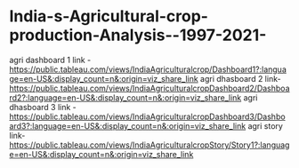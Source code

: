 # India-s-Agricultural-crop-production-Analysis--1997-2021-


agri dashboard 1 link -https://public.tableau.com/views/IndiaAgriculturalcrop/Dashboard1?:language=en-US&:display_count=n&:origin=viz_share_link
agri dhasboard 2 link-https://public.tableau.com/views/IndiaAgriculturalcropDashboard2/Dashboard2?:language=en-US&:display_count=n&:origin=viz_share_link
agri dhasboard 3 link -https://public.tableau.com/views/IndiaAgriculturalcropDashboard3/Dashboard3?:language=en-US&:display_count=n&:origin=viz_share_link
agri story link-https://public.tableau.com/views/IndiaAgriculturalcropStory/Story1?:language=en-US&:display_count=n&:origin=viz_share_link
